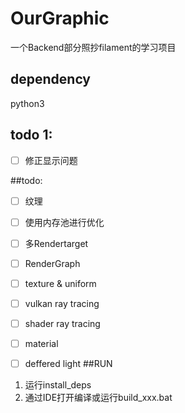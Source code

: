 # OurGraphic
一个Backend部分照抄filament的学习项目

## dependency
python3

## todo 1:
- [ ] 修正显示问题

##todo:
- [ ] 纹理
- [ ] 使用内存池进行优化
- [ ] 多Rendertarget
- [ ] RenderGraph
- [ ] texture & uniform

- [ ] vulkan ray tracing
- [ ] shader ray tracing
- [ ] material
- [ ] deffered light
##RUN
1. 运行install_deps
2. 通过IDE打开编译或运行build_xxx.bat